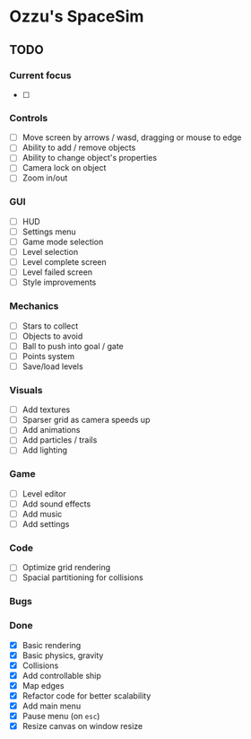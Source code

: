 # Ozzu's SpaceSim

## TODO

### Current focus
- [ ]

### Controls
- [ ] Move screen by arrows / wasd, dragging or mouse to edge
- [ ] Ability to add / remove objects
- [ ] Ability to change object's properties
- [ ] Camera lock on object
- [ ] Zoom in/out

### GUI
- [ ] HUD
- [ ] Settings menu
- [ ] Game mode selection
- [ ] Level selection
- [ ] Level complete screen
- [ ] Level failed screen
- [ ] Style improvements

### Mechanics
- [ ] Stars to collect
- [ ] Objects to avoid
- [ ] Ball to push into goal / gate
- [ ] Points system
- [ ] Save/load levels

### Visuals
- [ ] Add textures
- [ ] Sparser grid as camera speeds up
- [ ] Add animations
- [ ] Add particles / trails
- [ ] Add lighting

### Game
- [ ] Level editor
- [ ] Add sound effects
- [ ] Add music
- [ ] Add settings

### Code
- [ ] Optimize grid rendering
- [ ] Spacial partitioning for collisions

### Bugs

### Done
- [x] Basic rendering
- [x] Basic physics, gravity
- [x] Collisions
- [x] Add controllable ship
- [x] Map edges
- [x] Refactor code for better scalability
- [x] Add main menu
- [x] Pause menu (on `esc`)
- [x] Resize canvas on window resize

